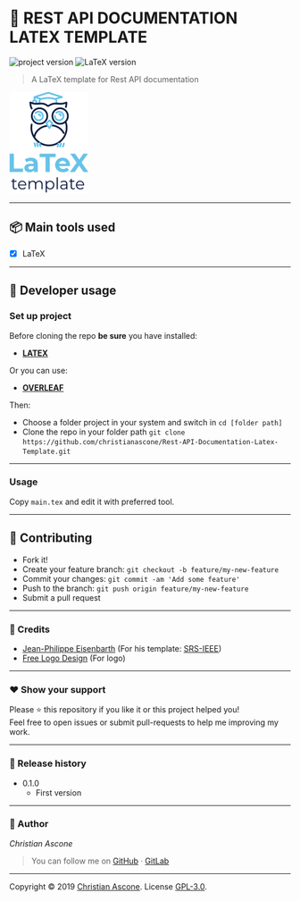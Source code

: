 # **:triangular_flag_on_post: REST API DOCUMENTATION LATEX TEMPLATE**

![project version](https://img.shields.io/badge/project-0.1.0-brightgreen.svg)
![LaTeX version](https://img.shields.io/badge/LaTeX-brightgreen.svg)

> A LaTeX template for Rest API documentation

![](header_readme.png)

---

## **:package: Main tools used**

- [x] LaTeX

---

## **:wrench: Developer usage**

### **Set up project**

Before cloning the repo **be sure** you have installed:

- [**LATEX**](https://www.latex-project.org/)

Or you can use:
- [**OVERLEAF**](https://www.overleaf.com)

Then:

- Choose a folder project in your system and switch in `cd [folder path]`
- Clone the repo in your folder path `git clone https://github.com/christianascone/Rest-API-Documentation-Latex-Template.git`

---

### **Usage**

Copy `main.tex`  and edit it with preferred tool.

---


## **:handshake: Contributing**

- Fork it!
- Create your feature branch: `git checkout -b feature/my-new-feature`
- Commit your changes: `git commit -am 'Add some feature'`
- Push to the branch: `git push origin feature/my-new-feature`
- Submit a pull request

---

### **:busts_in_silhouette: Credits**

- [Jean-Philippe Eisenbarth](https://github.com/jpeisenbarth) (For his template: [SRS-IEEE](https://github.com/jpeisenbarth/SRS-Tex))
- [Free Logo Design](https://freelogodesign.org) (For logo)

---


### **:heart: Show your support**

Please :star: this repository if you like it or this project helped you!\
Feel free to open issues or submit pull-requests to help me improving my work.


---

### **:scroll: Release history**

* 0.1.0
    * First version

---

### **:robot: Author**

_*Christian Ascone*_

> You can follow me on
[GitHub](https://github.com/christianascone)&nbsp;&middot;&nbsp;[GitLab](https://gitlab.com/christianascone)

---

Copyright © 2019 [Christian Ascone](https://github.com/christianascone).
License [GPL-3.0](https://github.com/christianascone/Rest-API-Documentation-Latex-Template/blob/master/LICENSE).